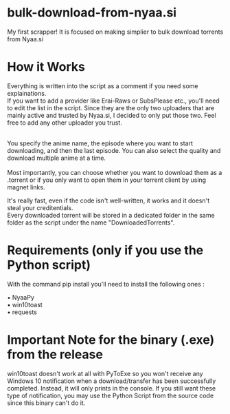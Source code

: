 # bulk-download-from-nyaa.si

My first scrapper! It is focused on making simplier to bulk download torrents from Nyaa.si

<h1> How it Works </h1>
Everything is written into the script as a comment if you need some explainations. <br>
If you want to add a provider like Erai-Raws or SubsPlease etc., you'll need to edit the list in the script.
Since they are the only two uploaders that are mainly active and trusted by Nyaa.si, I decided to only put those two. Feel free to add any other uploader you trust.<br><br>

You specify the anime name, the episode where you want to start downloading, and then the last episode. You can also select the quality and download multiple anime at a time.<br><br>
Most importantly, you can choose whether you want to download them as a .torrent or if you only want to open them in your torrent client by using magnet links.

It's really fast, even if the code isn't well-written, it works and it doesn't steal your creditentials.<br>
Every downloaded torrent will be stored in a dedicated folder in the same folder as the script under the name "DownloadedTorrents".

<h1>Requirements (only if you use the Python script)</h1>

With the command pip install <library> you'll need to install the following ones :
  
  • NyaaPy<br>
  • win10toast<br>
  • requests<br>
  
<h1>Important Note for the binary (.exe) from the release</h1>
win10toast doesn't work at all with PyToExe so you won't receive any Windows 10 notification when a download/transfer has been successfully completed. Instead, it will only prints in the console. If you still want these type of notification, you may use the Python Script from the source code since this binary can't do it.

